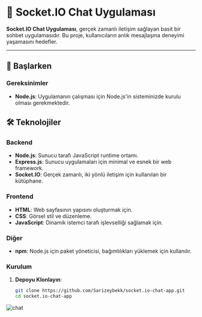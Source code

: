 # 💬 Socket.IO Chat Uygulaması

**Socket.IO Chat Uygulaması**, gerçek zamanlı iletişim sağlayan basit bir sohbet uygulamasıdır. Bu proje, kullanıcıların anlık mesajlaşma deneyimi yaşamasını hedefler.

---

## 🚀 Başlarken

### Gereksinimler

- **Node.js**: Uygulamanın çalışması için Node.js'in sisteminizde kurulu olması gerekmektedir.

## 🛠️ Teknolojiler

### **Backend**
- **Node.js**: Sunucu tarafı JavaScript runtime ortamı.
- **Express.js**: Sunucu uygulamaları için minimal ve esnek bir web framework.
- **Socket.IO**: Gerçek zamanlı, iki yönlü iletişim için kullanılan bir kütüphane.

### **Frontend**
- **HTML**: Web sayfasının yapısını oluşturmak için.
- **CSS**: Görsel stil ve düzenleme.
- **JavaScript**: Dinamik istemci tarafı işlevselliği sağlamak için.

### **Diğer**
- **npm**: Node.js için paket yöneticisi, bağımlılıkları yüklemek için kullanılır.

### Kurulum

1. **Depoyu Klonlayın**:
   ```bash
   git clone https://github.com/Sarizeybekk/socket.io-chat-app.git
   cd socket.io-chat-app

![chat](https://user-images.githubusercontent.com/85437211/150638029-4b79eb0d-1993-4720-be3a-a6514331c7f3.JPG)
